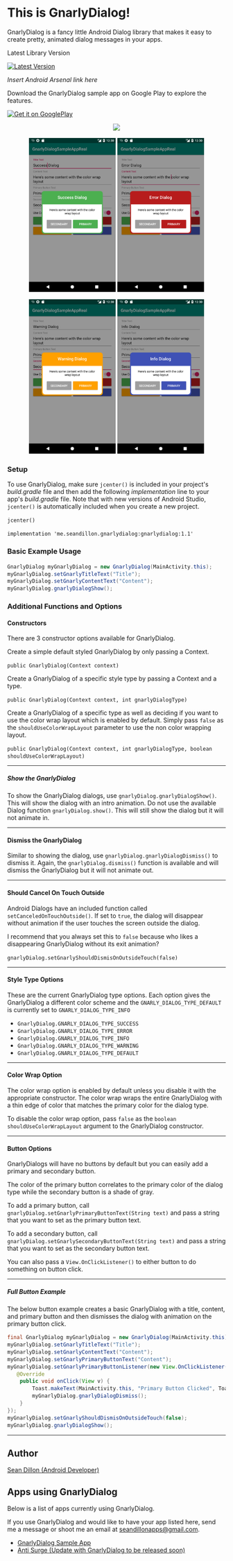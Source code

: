 # This is GnarlyDialog!

GnarlyDialog is a fancy little Android Dialog library that makes it easy
to create pretty, animated dialog messages in your apps.

Latest Library Version

[![Latest Version](https://api.bintray.com/packages/sdillon255/GnarlyDialog/me.seandillon.gnarlydialog/images/download.svg?version=1.1) ](https://bintray.com/sdillon255/GnarlyDialog/me.seandillon.gnarlydialog/1.1/link)

*Insert Android Arsenal link here*

Download the GnarlyDialog sample app on Google Play to explore the features.

<a href="https://play.google.com/store/apps/details?id=me.seandillon.gnarlydialogsampleappreal&pcampaignid=MKT-Other-global-all-co-prtnr-py-PartBadge-Mar2515-1">
	<img border="0" alt="Get it on GooglePlay" src="https://play.google.com/intl/en_us/badges/images/generic/en_badge_web_generic.png" width="161" height="62">
</a>

<p align="center">
  <img src="/ReadmeResources/demo_gif_colorwrap_1.gif?raw=true" width="250" />
</p>

<p align="center">
  <img src="/ReadmeResources/screenshot_success_colorwrap.png?raw=true" width="200" />
  <img src="/ReadmeResources/screenshot_error_colorwrap.png?raw=true" width="200"/>
</p>

<p align="center">
    <img src="/ReadmeResources/screenshot_warning_colorwrap.png?raw=true" width="200" />
    <img src="/ReadmeResources/screenshot_info_colorwrap.png?raw=true" width="200" />
</p>

### Setup ###

To use GnarlyDialog, make sure `jcenter()` is included in your project's *build.gradle* file
and then add the following *implementation* line to your app's *build.gradle* file. Note that with
new versions of Android Studio, `jcenter()` is automatically included when you create a new project.

`jcenter()`

`implementation 'me.seandillon.gnarlydialog:gnarlydialog:1.1'`

### Basic Example Usage ###

```java
GnarlyDialog myGnarlyDialog = new GnarlyDialog(MainActivity.this);
myGnarlyDialog.setGnarlyTitleText("Title");
myGnarlyDialog.setGnarlyContentText("Content");
myGnarlyDialog.gnarlyDialogShow();
```

### Additional Functions and Options ###

#### Constructors ####
There are 3 constructor options available for GnarlyDialog.

Create a simple default styled GnarlyDialog by only passing a Context.

`public GnarlyDialog(Context context)`

Create a GnarlyDialog of a specific style type by passing a Context and a type.

`public GnarlyDialog(Context context, int gnarlyDialogType)`

Create a GnarlyDialog of a specific type as well as deciding if you want to
use the color wrap layout which is enabled by default. Simply pass `false` as the
`shouldUseColorWrapLayout` parameter to use the non color wrapping layout.

`public GnarlyDialog(Context context, int gnarlyDialogType, boolean shouldUseColorWrapLayout)`

<hr>

##### Show the GnarlyDialog #####
To show the GnarlyDialog dialogs, use `gnarlyDialog.gnarlyDialogShow()`.
This will show the dialog with an intro animation. Do not use the available Dialog function
`gnarlyDialog.show()`. This will still show the dialog but it will not animate in.

<hr>

#### Dismiss the GnarlyDialog ####
Similar to showing the dialog, use `gnarlyDialog.gnarlyDialogDismiss()` to dismiss it.
Again, the  `gnarlyDialog.dismiss()` function is available and will dismiss the GnarlyDialog
 but it will not animate out.

<hr>

#### Should Cancel On Touch Outside ####

Android Dialogs have an
included function called `setCanceledOnTouchOutside()`. If set to `true`,
the dialog will disappear without animation if the user touches the
screen outside the dialog.

I recommend that you always set this to `false` because who likes a
disappearing GnarlyDialog without its exit animation?

`gnarlyDialog.setGnarlyShouldDismisOnOutsideTouch(false)`

<hr>

#### Style Type Options ####
These are the current GnarlyDialog type options. Each option gives the GnarlyDialog
a different color scheme and the `GNARLY_DIALOG_TYPE_DEFAULT` is currently set to
`GNARLY_DIALOG_TYPE_INFO`
 - `GnarlyDialog.GNARLY_DIALOG_TYPE_SUCCESS`
 - `GnarlyDialog.GNARLY_DIALOG_TYPE_ERROR`
 - `GnarlyDialog.GNARLY_DIALOG_TYPE_INFO`
 - `GnarlyDialog.GNARLY_DIALOG_TYPE_WARNING`
 - `GnarlyDialog.GNARLY_DIALOG_TYPE_DEFAULT`

<hr>

#### Color Wrap Option ####
The color wrap option is enabled by default unless you disable it with
the appropriate constructor. The color wrap wraps the entire GnarlyDialog
with a thin edge of color that matches the primary color for the
dialog type.

To disable the color wrap option, pass `false` as the `boolean shouldUseColorWrapLayout` argument
to the GnarlyDialog constructor.

<hr>

#### Button Options ####
GnarlyDialogs will have no buttons by default but you can easily add a
primary and secondary button.

The color of the primary button correlates to the primary color of the
dialog type while the secondary button is a shade of gray.

To add a primary button, call `gnarlyDialog.setGnarlyPrimaryButtonText(String text)`
and pass a string that you want to set as the primary button text.

To add a secondary button, call `gnarlyDialog.setGnarlySecondaryButtonText(String text)` and pass
a string that you want to set as the secondary button text.

You can also pass a `View.OnClickListener()` to either button to do something on button click.

<hr>

##### Full Button Example #####
The below button example creates a basic GnarlyDialog with a title,
content, and primary button and then dismisses the dialog with
animation on the primary button click.
```java
final GnarlyDialog myGnarlyDialog = new GnarlyDialog(MainActivity.this);
myGnarlyDialog.setGnarlyTitleText("Title");
myGnarlyDialog.setGnarlyContentText("Content");
myGnarlyDialog.setGnarlyPrimaryButtonText("Content");
myGnarlyDialog.setGnarlyPrimaryButtonListener(new View.OnClickListener() {
   @Override
    public void onClick(View v) {
        Toast.makeText(MainActivity.this, "Primary Button Clicked", Toast.LENGTH_SHORT).show();
        myGnarlyDialog.gnarlyDialogDismiss();
    }
});
myGnarlyDialog.setGnarlyShouldDismisOnOutsideTouch(false);
myGnarlyDialog.gnarlyDialogShow();
```

<hr>

## Author ##
[Sean Dillon (Android Developer)](http://seandillon.me "Sean Dillon (Android Developer)")



## Apps using GnarlyDialog ##
Below is a list of apps currently using GnarlyDialog.

If you use GnarlyDialog and would like to have your app listed here, send me a message
or shoot me an email at seandillonapps@gmail.com.

 - [GnarlyDialog Sample App](https://play.google.com/store/apps/details?id=me.seandillon.gnarlydialogsampleappreal "GnarlyDialog Sample App")
 - [Anti Surge (Update with GnarlyDialog to be released soon)](https://play.google.com/store/apps/details?id=me.seandillon.antisurge "Anti Surge")